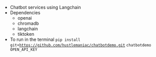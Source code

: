 - Chatbot services using Langchain<br>
- Dependencies<br>
    - openai 
    - chromadb 
    - langchain 
    - tiktoken
- To run in the terminal
<code>pip install git+https://github.com/hustlemaniac/chatbotdemo.git</code>
<code>chatbotdemo OPEN_API_KEY</code>